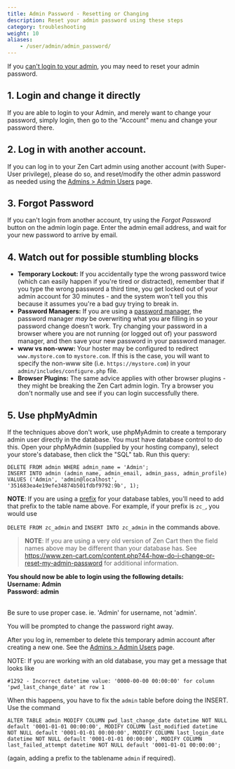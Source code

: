 ```yaml
---
title: Admin Password - Resetting or Changing
description: Reset your admin password using these steps
category: troubleshooting
weight: 10
aliases:
    - /user/admin/admin_password/
---
```


If you [can't login to your admin](/user/troubleshooting/cant_login/), you may need to reset your admin password. 

## 1. Login and change it directly
If you are able to login to your Admin, and merely want to change your password, simply login, then go to the "Account" menu and change your password there.

## 2. Log in with another account. 
If you can log in to your Zen Cart admin using another account (with Super-User privilege), please do so, and reset/modify the other admin password as needed using the [Admins > Admin Users](/user/admin_pages/admins/admin_users/) page.

## 3. Forgot Password 
If you can't login from another account, try using the *Forgot Password* button on the admin login page. 
Enter the admin email address, and wait for your new password to arrive by email. 

## 4. Watch out for possible stumbling blocks 

- <b>Temporary Lockout:</b> If you accidentally type the wrong password twice (which can easily happen if you're tired or distracted), remember that if you type the wrong password a third time, you get locked out of your admin account for 30 minutes - and the system won't tell you this because it assumes you're a bad guy trying to break in.
- <b>Password Managers:</b> If you are using a [password manager](/user/first_steps/security/#use-a-password-manager), the password manager *may* be overwriting what you are filling in so your password change doesn't work.  Try changing your password in a browser where you are not running (or logged out of) your password manager, and then save your new password in your password manager.
- <b>www vs non-www:</b> Your hoster may be configured to redirect `www.mystore.com` to `mystore.com`.  If this is the case, you will want to specify the non-www site (i.e. `https://mystore.com`) in your `admin/includes/configure.php` file. 
- <b>Browser Plugins:</b> The same advice applies with other browser plugins - they might be breaking the Zen Cart admin login.  Try a browser you don't normally use and see if you can login successfully there. 

## 5. Use phpMyAdmin 
If the techniques above don't work, use phpMyAdmin to create a temporary admin user directly in the database. You must have database control to do this.
Open your phpMyAdmin (supplied by your hosting company), select your store's database, then click the "SQL" tab.  Run this query: 

```
DELETE FROM admin WHERE admin_name = 'Admin'; 
INSERT INTO admin (admin_name, admin_email, admin_pass, admin_profile) 
VALUES ('Admin', 'admin@localhost', '351683ea4e19efe34874b501fdbf9792:9b', 1);
```

**NOTE**: If you are using a [prefix](/user/miscellaneous/configure/#db_prefix) for your database tables, you'll need to add that prefix to the table name above.  For example, if your prefix is `zc_`, you would use 

`DELETE FROM zc_admin` and `INSERT INTO zc_admin` in the commands above. 

> **NOTE**: If you are using a very old version of Zen Cart then the field names above may be different than your database has. See https://www.zen-cart.com/content.php?44-how-do-i-change-or-reset-my-admin-password for additional information.

<b>You should now be able to login using the following details:</b><br>
<b>Username: Admin</b><br>
<b>Password: admin </b><br><br />

Be sure to use proper case. ie. 'Admin' for username, not 'admin'.

You will be prompted to change the password right away.

After you log in, remember to delete this temporary admin account after creating a new one. See the [Admins > Admin Users](/user/admin_pages/admins/admin_users/) page.

NOTE: If you are working with an old database, you may get a message that looks like 

```
#1292 - Incorrect datetime value: '0000-00-00 00:00:00' for column 'pwd_last_change_date' at row 1
```

When this happens, you have to fix the `admin` table before doing the INSERT. Use the command

```
ALTER TABLE admin MODIFY COLUMN pwd_last_change_date datetime NOT NULL default '0001-01-01 00:00:00', MODIFY COLUMN last_modified datetime NOT NULL default '0001-01-01 00:00:00', MODIFY COLUMN last_login_date datetime NOT NULL default '0001-01-01 00:00:00', MODIFY COLUMN last_failed_attempt datetime NOT NULL default '0001-01-01 00:00:00';
```

(again, adding a prefix to the tablename `admin` if required).

